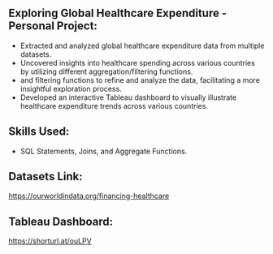 ## Exploring Global Healthcare Expenditure - Personal Project:
- Extracted and analyzed global healthcare expenditure data from multiple datasets.
- Uncovered insights into healthcare spending across various countries by utilizing different aggregation/filtering functions.
- and filtering functions to refine and analyze the data, facilitating a more insightful exploration process.
- Developed an interactive Tableau dashboard to visually illustrate healthcare expenditure trends across various countries.

## Skills Used:
- SQL Statements, Joins, and Aggregate Functions.

## Datasets Link:
https://ourworldindata.org/financing-healthcare

## Tableau Dashboard:
https://shorturl.at/ouLPV
